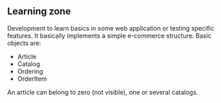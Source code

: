 ## Learning zone

Development to learn basics in some web application or testing specific features. It basically implements a simple e-commerce structure. Basic objects are:

- Article
- Catalog
- Ordering
- OrderItem

An article can belong to zero (not visible), one or several catalogs.